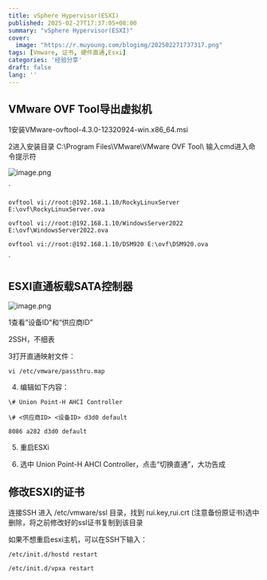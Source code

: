 ```yaml
---
title: vSphere Hypervisor(ESXI)
published: 2025-02-27T17:37:05+08:00
summary: "vSphere Hypervisor(ESXI)"
cover:
  image: "https://r.muyoung.com/blogimg/202502271737317.png"
tags: [Vmware, 证书, 硬件直通,Esxi]
categories: '经验分享'
draft: false 
lang: ''
---
```


## VMware OVF Tool导出虚拟机 

1安装VMware-ovftool-4.3.0-12320924-win.x86_64.msi

2进入安装目录 C:\Program Files\VMware\VMware OVF Tool\ 输入cmd进入命令提示符

![image.png](https://r.muyoung.com/blogimg/20250312134601037.png)

`

```
ovftool vi://root:@192.168.1.10/RockyLinuxServer E:\ovf\RockyLinuxServer.ova

ovftool vi://root:@192.168.1.10/WindowsServer2022 E:\ovf\WindowsServer2022.ova

ovftool vi://root:@192.168.1.10/DSM920 E:\ovf\DSM920.ova
```

`

## ESXI直通板载SATA控制器 

![image.png](https://r.muyoung.com/blogimg/20250312134702011.png)



1查看”设备ID“和“供应商ID”

2SSH，不细表

3打开直通映射文件：

```
vi /etc/vmware/passthru.map
```

4. 编辑如下内容：

```
\# Union Point-H AHCI Controller

\# <供应商ID> <设备ID> d3d0 default

8086 a282 d3d0 default
```

5. 重启ESXi

6. 选中 Union Point-H AHCI Controller，点击“切换直通”，大功告成

## 修改ESXI的证书

连接SSH 进入 /etc/vmware/ssl 目录，找到 rui.key,rui.crt (注意备份原证书)选中删除，将之前修改好的ssl证书复制到该目录

如果不想重启esxi主机，可以在SSH下输入：

```
/etc/init.d/hostd restart

/etc/init.d/vpxa restart
```
